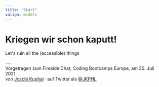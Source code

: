 ```yaml
---
title: "Start"
valign: middle
---
```


# Kriegen wir schon kaputt!
<p class="tagline" lang="en">Let's ruin all the <span aria-hidden="true">(</span>accessible<span aria-hidden="true">)</span> things</p>
---
<div class="p-author h-card"><span class="visually-hidden">Vorgetragen zum </span> <span lang="en">Fireside Chat, Coding Bootcamps Europe, </span><span class="visually-hidden">am </span>30. Juli 2021<br/>
    <span class="visually-hidden">von</span> <a href="https://jkphl.is" target="_blank" rel="me"><span class="p-given-name">Joschi</span> <span class="p-family-name">Kuphal</span></a> <span aria-hidden="true">·</span> <span class="visually-hidden"> auf Twitter als</span> <a href="https://twitter.com/jkphl" rel="me" target="_blank" class="handle"><span aria-hidden="true">@</span>JKPHL</a>
</div> 
